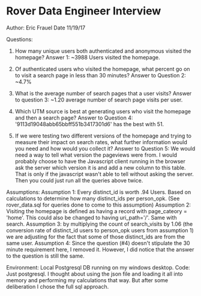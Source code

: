 # Rover Data Engineer Interview
Author: Eric Frauel
Date 11/19/17

Questions: 

1) How many unique users both authenticated and anonymous visited the homepage?
	Answer 1: ~3988 Users visited the homepage.
2) Of authenticated users who visited the homepage, what percent go on to visit a search page in less than 30 minutes?
	Answer to Question 2: ~4.7%

3) What is the average number of search pages that a user visits?
	Answer to question 3: ~1.20 average number of search page visits per user. 

4) Which UTM source is best at generating users who visit the homepage and then a search page?
	Answer to Question 4: '9113d19048abb65bbff551b3417301d6' has the best with 51. 

5) If we were testing two different versions of the homepage and trying to measure their impact on search rates, what further information would you need and how would you collect it?
	Answer to Question 5: We would need a way to tell what version the pageviews were from.
	I would probably choose to have the Javascript client running in the browser ask the server which version it is and add a new column to this table. 
	That is only if the javascript wasn't able to tell without asking the server.
	Then you could just run all the queries above twice. 
	
Assumptions:
	Assumption 1: Every distinct_id is worth .94 Users. Based on calculations to determine how many distinct_ids per person_opk. (See rover_data.sql for queries done to come to this assumption)
	Assumption 2: Visiting the homepage is defined as having a record with page_cateory = 'home'. This could also be changed to having uri_path='/'. Same with search.
	Assumption 3: by multiplying the count of search_visits by 1.06 (the conversion rate of distinct_id users to person_opk users from assumption 1) we are adjusting for the fact that some of those distinct_ids are from the same user.
	Assumption 4: Since the question (#4) doesn't stipulate the 30 minute requirement here, I removed it. However, I did notice that the answer to the question is still the same.
	
Environment:
	Local Postgresql DB running on my windows desktop.
	Code: Just postgresql. I thought about using the json file and loading it all into memory and performing my calculations that way. But after some deliberation I chose the full sql approach. 
	